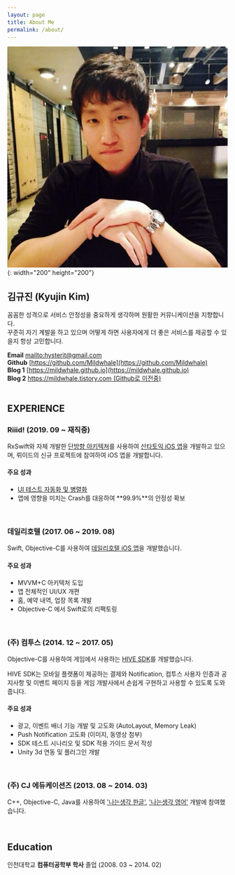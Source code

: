 ```yaml
---
layout: page
title: About Me
permalink: /about/
---
```


![image4](/assets/images/waynekim.png){: width="200" height="200"}

## **김규진 (Kyujin Kim)**
꼼꼼한 성격으로 서비스 안정성을 중요하게 생각하며 원활한 커뮤니케이션을 지향합니다.  
꾸준히 자기 계발을 하고 있으며 어떻게 하면 사용자에게 더 좋은 서비스를 제공할 수 있을지 항상 고민합니다.

**Email** <mailto:hysterit@gmail.com>  
**Github** [https://github.com/Mildwhale](https://github.com/Mildwhale)  
**Blog 1** [https://mildwhale.github.io](https://mildwhale.github.io)  
**Blog 2** [https://mildwhale.tistory.com (Github로 이전중)](https://mildwhale.tistory.com)  
<br/>

## **EXPERIENCE**
### Riiid! (2019. 09 ~ 재직중)
RxSwift와 자체 개발한 [단방향 아키텍쳐](https://github.com/geppetto-ios/Geppetto)를 사용하여 [산타토익 iOS 앱](https://apps.apple.com/kr/app/산타토익-비인간적-점수상승/id1148006701)을 개발하고 있으며, 뤼이드의 신규 프로젝트에 참여하여 iOS 앱을 개발합니다.

#### 주요 성과
- [UI 테스트 자동화 및 병렬화](https://riiid.github.io/2019-12-02/iOS-parallel-ui-testing/)
- 앱에 영향을 미치는 Crash를 대응하여 **99.9%**의 안정성 확보

<br/>

### 데일리호텔 (2017. 06 ~ 2019. 08)
Swift, Objective-C를 사용하여 [데일리호텔 iOS 앱](https://apps.apple.com/kr/app/id742186886)을 개발했습니다.  

#### 주요 성과
- MVVM+C 아키텍처 도입
- 앱 전체적인 UI/UX 개편
- 홈, 예약 내역, 업장 목록 개발
- Objective-C 에서 Swift로의 리팩토링

<br/>

### (주) 컴투스 (2014. 12 ~ 2017. 05)
Objective-C를 사용하여 게임에서 사용하는 [HIVE SDK](http://developers.withhive.com)를 개발했습니다.

HIVE SDK는 모바일 플랫폼이 제공하는 결제와 Notification, 컴투스 사용자 인증과 공지사항 및 이벤트 페이지 등을 게임 개발사에서 손쉽게 구현하고 사용할 수 있도록 도와줍니다.

#### 주요 성과
- 광고, 이벤트 배너 기능 개발 및 고도화 (AutoLayout, Memory Leak)
- Push Notification 고도화 (이미지, 동영상 첨부)
- SDK 테스트 시나리오 및 SDK 적용 가이드 문서 작성
- Unity 3d 연동 및 플러그인 개발

<br/>

### (주) CJ 에듀케이션즈 (2013. 08 ~ 2014. 03)
C++, Objective-C, Java를 사용하여 ['나는생각 한글'](https://www.youtube.com/watch?v=0GNEoqaUevs), ['나는생각 영어'](https://www.youtube.com/watch?v=Yjl8Pceo0Zs) 개발에 참여했습니다.

<br/>

## **Education**
인천대학교 **컴퓨터공학부 학사** 졸업 (2008. 03 ~ 2014. 02)